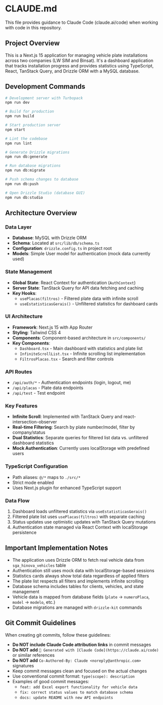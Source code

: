# CLAUDE.md

This file provides guidance to Claude Code (claude.ai/code) when working with code in this repository.

## Project Overview

This is a Next.js 15 application for managing vehicle plate installations across two companies (LW SIM and Binsat). It's a dashboard application that tracks installation progress and provides statistics using TypeScript, React, TanStack Query, and Drizzle ORM with a MySQL database.

## Development Commands

```bash
# Development server with Turbopack
npm run dev

# Build for production
npm run build

# Start production server
npm start

# Lint the codebase
npm run lint

# Generate Drizzle migrations
npm run db:generate

# Run database migrations
npm run db:migrate

# Push schema changes to database
npm run db:push

# Open Drizzle Studio (database GUI)
npm run db:studio
```

## Architecture Overview

### Data Layer
- **Database**: MySQL with Drizzle ORM
- **Schema**: Located at `src/lib/db/schema.ts`
- **Configuration**: `drizzle.config.ts` in project root
- **Models**: Simple User model for authentication (mock data currently used)

### State Management
- **Global State**: React Context for authentication (`AuthContext`)
- **Server State**: TanStack Query for API data fetching and caching
- **Key Hooks**: 
  - `usePlacas(filtros)` - Filtered plate data with infinite scroll
  - `useEstatisticasGerais()` - Unfiltered statistics for dashboard cards

### UI Architecture
- **Framework**: Next.js 15 with App Router
- **Styling**: Tailwind CSS 4
- **Components**: Component-based architecture in `src/components/`
- **Key Components**:
  - `Dashboard.tsx` - Main dashboard with statistics and plate list
  - `InfiniteScrollList.tsx` - Infinite scrolling list implementation
  - `FiltrosPlacas.tsx` - Search and filter controls

### API Routes
- `/api/auth/*` - Authentication endpoints (login, logout, me)
- `/api/placas` - Plate data endpoints
- `/api/test` - Test endpoint

### Key Features
- **Infinite Scroll**: Implemented with TanStack Query and react-intersection-observer
- **Real-time Filtering**: Search by plate number/model, filter by company/status
- **Dual Statistics**: Separate queries for filtered list data vs. unfiltered dashboard statistics
- **Mock Authentication**: Currently uses localStorage with predefined users

### TypeScript Configuration
- Path aliases: `@/*` maps to `./src/*`
- Strict mode enabled
- Uses Next.js plugin for enhanced TypeScript support

### Data Flow
1. Dashboard loads unfiltered statistics via `useEstatisticasGerais()`
2. Filtered plate list uses `usePlacas(filtros)` with separate caching
3. Status updates use optimistic updates with TanStack Query mutations
4. Authentication state managed via React Context with localStorage persistence

## Important Implementation Notes

- The application uses Drizzle ORM to fetch real vehicle data from `sga_hinova_vehicles` table
- Authentication still uses mock data with localStorage-based sessions  
- Statistics cards always show total data regardless of applied filters
- The plate list respects all filters and implements infinite scrolling
- Database schema includes tables for clients, vehicles, and state management
- Vehicle data is mapped from database fields (`plate` → `numeroPlaca`, `model` → `modelo`, etc.)
- Database migrations are managed with `drizzle-kit` commands

## Git Commit Guidelines

When creating git commits, follow these guidelines:

- **Do NOT include Claude Code attribution links** in commit messages
- **Do NOT add** `🤖 Generated with [Claude Code](https://claude.ai/code)` or similar references
- **Do NOT add** `Co-Authored-By: Claude <noreply@anthropic.com>` signatures
- Keep commit messages clean and focused on the actual changes
- Use conventional commit format: `type(scope): description`
- Examples of good commit messages:
  - `feat: add Excel export functionality for vehicle data`
  - `fix: correct status values to match database schema`
  - `docs: update README with new API endpoints`